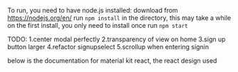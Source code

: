 To run, you need to have node.js installed: download from https://nodejs.org/en/
run `npm install` in the directory, this may take a while on the first install, you only need to install once
run `npm start`

TODO:
1.center modal perfectly
2.transparency of view on home
3.sign up button larger
4.refactor signupselect
5.scrollup when entering signin

below is the documentation for material kit react, the react design used
